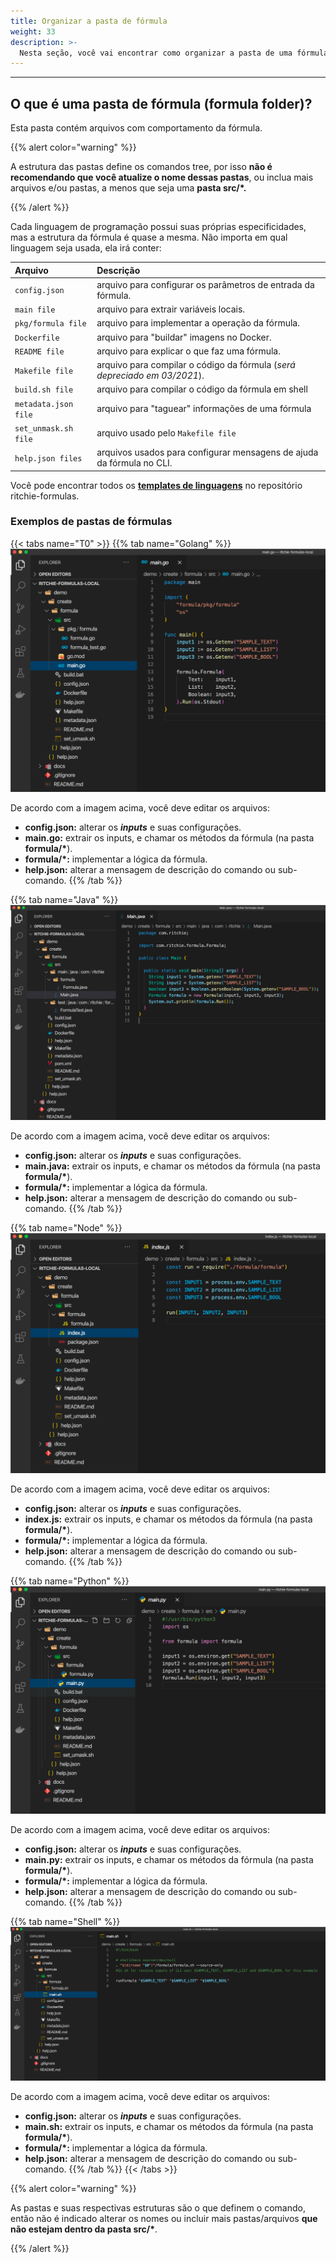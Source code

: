 ```yaml
---
title: Organizar a pasta de fórmula
weight: 33
description: >-
  Nesta seção, você vai encontrar como organizar a pasta de uma fórmula no Ritchie.
---
```


---

## O que é uma pasta de fórmula \(formula folder\)? 

Esta pasta contém arquivos com comportamento da fórmula.

{{% alert color="warning" %}}

A estrutura das pastas define os comandos tree, por isso **não é recomendando que você atualize o nome dessas pastas**, ou inclua mais arquivos e/ou pastas, a menos que seja uma **pasta src/\*.**

{{% /alert %}}

Cada linguagem de programação possui suas próprias especificidades, mas a estrutura da fórmula é quase a mesma. Não importa em qual linguagem seja usada, ela irá conter:

| Arquivo | Descrição |
| :--- | :--- |
| `config.json` | arquivo para configurar os parâmetros de entrada da fórmula. |
| `main file` | arquivo para extrair variáveis locais. |
| `pkg/formula file` | arquivo para implementar a operação da fórmula.  |
| `Dockerfile` | arquivo para "buildar" imagens no Docker.  |
| `README file` | arquivo para explicar o que faz uma fórmula. |
| `Makefile file` | arquivo para compilar o código da fórmula \(_será depreciado em 03/2021_\). |
| `build.sh file` | arquivo para compilar o código da fórmula em shell |
| `metadata.json file` | arquivo para "taguear" informações de uma fórmula  |
| `set_unmask.sh file` | arquivo usado pelo `Makefile file` |
| `help.json files` | arquivos usados para configurar mensagens de ajuda da fórmula no CLI. |

Você pode encontrar todos os [**templates de linguagens**](https://github.com/ZupIT/ritchie-formulas/tree/master/templates/create_formula/languages) no repositório ritchie-formulas.

### Exemplos de pastas de fórmulas 

{{< tabs name="T0" >}}
{{% tab name="Golang" %}}
![](/docs/go%20%281%29%20%281%29%20%281%29.png)

De acordo com a imagem acima, você deve editar os arquivos:

* **config.json:** alterar os _**inputs**_ e suas configurações.
* **main.go:** extrair os inputs, e chamar os métodos da fórmula \(na pasta **formula/\***\).
* **formula/\*:** implementar a lógica da fórmula.
* **help.json:** alterar a mensagem de descrição do comando ou sub-comando.
{{% /tab %}}

{{% tab name="Java" %}}
![](/docs/java%20%282%29%20%282%29%20%282%29.png)

De acordo com a imagem acima, você deve editar os arquivos:

* **config.json:** alterar os _**inputs**_ e suas configurações.
* **main.java:** extrair os inputs, e chamar os métodos da fórmula \(na pasta **formula/\***\).
* **formula/\*:** implementar a lógica da fórmula.
* **help.json:** alterar a mensagem de descrição do comando ou sub-comando.
{{% /tab %}}

{{% tab name="Node" %}}
![](/docs/node%20%283%29%20%283%29%20%282%29.png)

De acordo com a imagem acima, você deve editar os arquivos:

* **config.json:** alterar os _**inputs**_ e suas configurações.
* **index.js:** extrair os inputs, e chamar os métodos da fórmula \(na pasta **formula/\***\).
* **formula/\*:** implementar a lógica da fórmula.
* **help.json:** alterar a mensagem de descrição do comando ou sub-comando.
{{% /tab %}}

{{% tab name="Python" %}}
![](/docs/python%20%282%29%20%281%29.png)

De acordo com a imagem acima, você deve editar os arquivos:

* **config.json:** alterar os _**inputs**_ e suas configurações.
* **main.py:** extrair os inputs, e chamar os métodos da fórmula \(na pasta **formula/\***\).
* **formula/\*:** implementar a lógica da fórmula.
* **help.json:** alterar a mensagem de descrição do comando ou sub-comando.
{{% /tab %}}

{{% tab name="Shell" %}}
![](/docs/shell%20%282%29%20%281%29%20%281%29.png)

De acordo com a imagem acima, você deve editar os arquivos:

* **config.json:** alterar os _**inputs**_ e suas configurações.
* **main.sh:** extrair os inputs, e chamar os métodos da fórmula \(na pasta **formula/\***\).
* **formula/\*:** implementar a lógica da fórmula.
* **help.json:** alterar a mensagem de descrição do comando ou sub-comando.
{{% /tab %}}
{{< /tabs >}}

{{% alert color="warning" %}}

As pastas e suas respectivas estruturas são o que definem o comando, então não é indicado alterar os nomes ou incluir mais pastas/arquivos **que não estejam dentro da pasta src/\***.

{{% /alert %}}
